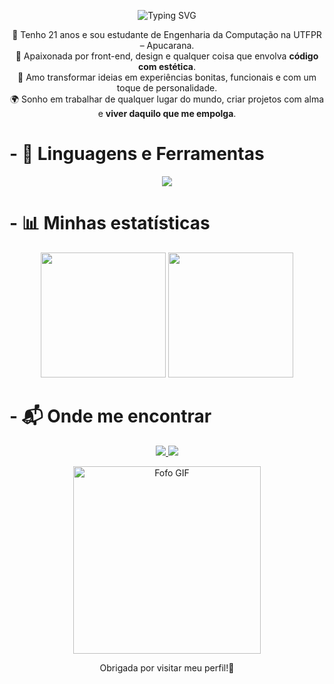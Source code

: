 <p align="center">
  <img src="https://readme-typing-svg.demolab.com?font=Fira+Code&weight=300&size=36&duration=2500&pause=1500&color=F7BDF5&center=true&vCenter=true&repeat=true&width=435&lines=%E2%9C%A8Oi+eu+sou+Hanna%E2%9C%A8" alt="Typing SVG"/>
</p>

<p align="center">
  🌷 Tenho 21 anos e sou estudante de Engenharia da Computação na UTFPR – Apucarana. <br>
  🎨 Apaixonada por front-end, design e qualquer coisa que envolva <strong>código com estética</strong>. <br>
  💜 Amo transformar ideias em experiências bonitas, funcionais e com um toque de personalidade. <br>
  🌍 Sonho em trabalhar de qualquer lugar do mundo, criar projetos com alma e <strong>viver daquilo que me empolga</strong>.
</p>

# - 🎀 Linguagens e Ferramentas
<p align="center">
  <img src="https://skillicons.dev/icons?i=html,css,react,js,python,c,cpp,figma,canva&theme=light&perline=9" />
</p>

# - 📊 Minhas estatísticas 
<p align="center">
  <img 
    height="200" 
    src="https://github-readme-stats.vercel.app/api?username=hanntterene&show_icons=true&theme=tokyonight&title_color=ffb3ec&icon_color=ff9de6&text_color=fad6ff&bg_color=00000000&border_color=ffb3ec&locale=pt-br" 
  />
  <img 
    height="200" 
    src="https://github-readme-stats.vercel.app/api/top-langs/?username=hanntterene&layout=compact&theme=tokyonight&title_color=ffb3ec&text_color=fad6ff&bg_color=00000000&border_color=ffb3ec&langs_count=8&custom_title=Linguagens%20Favoritas" 
  />
</p>

# -  📬 Onde me encontrar

<p align="center"> 
  <a href="https://www.instagram.com/hanntterene/" target="_blank"> 
    <img src="https://img.shields.io/badge/Instagram-ff9de6?style=for-the-badge&logo=instagram&logoColor=white" /> 
  </a> 
  <a href="https://www.linkedin.com/in/lohanna-monteiro-8a8a051b4/" target="_blank"> 
    <img src="https://img.shields.io/badge/LinkedIn-e0b3ff?style=for-the-badge&logo=linkedin&logoColor=white" /> 
  </a> 
</p>

<p align="center" >
  <img height="300" src="https://user-images.githubusercontent.com/74038190/212750155-3ceddfbd-19d3-40a3-87af-8d329c8323c4.gif" alt="Fofo GIF"/>
</p>

<p align="center">
  Obrigada por visitar meu perfil!💜
</p>
